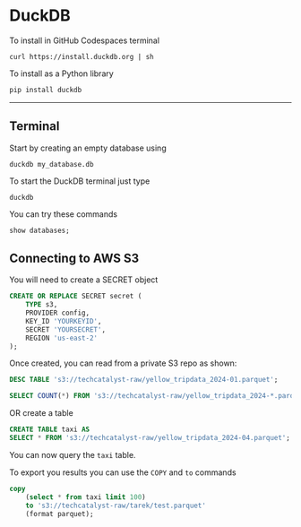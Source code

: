# DuckDB

To install in GitHub Codespaces terminal

```shell
curl https://install.duckdb.org | sh
```

To install as a Python library 

```python
pip install duckdb
```

---

## Terminal

Start by creating an empty database using

```
duckdb my_database.db
```

To start the DuckDB terminal just type

```shell
duckdb
```

You can try these commands 

```sql
show databases;
```

## Connecting to AWS S3

You will need to create a SECRET object

```sql
CREATE OR REPLACE SECRET secret (
    TYPE s3,
    PROVIDER config,
    KEY_ID 'YOURKEYID',
    SECRET 'YOURSECRET',
    REGION 'us-east-2'
);
```

Once created, you can read from a private S3 repo as shown:

```sql
DESC TABLE 's3://techcatalyst-raw/yellow_tripdata_2024-01.parquet';
```

```sql
SELECT COUNT(*) FROM 's3://techcatalyst-raw/yellow_tripdata_2024-*.parquet';
```

OR create a table

```sql
CREATE TABLE taxi AS
SELECT * FROM 's3://techcatalyst-raw/yellow_tripdata_2024-04.parquet';
```

You can now query the `taxi` table. 

To export you results you can use the `COPY` and `to` commands

```sql
copy
	(select * from taxi limit 100)
	to 's3://techcatalyst-raw/tarek/test.parquet'
	(format parquet);
```



